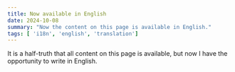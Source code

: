 ```yaml
---
title: Now available in English
date: 2024-10-08
summary: "Now the content on this page is available in English."
tags: [ 'i18n', 'english', 'translation']
---
```


It is a half-truth that all content on this page is available, but now I have the opportunity to write in English. 
